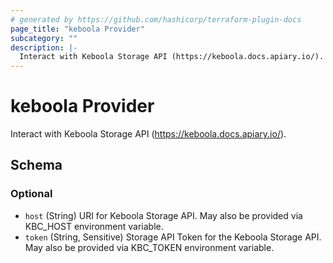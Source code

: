 ```yaml
---
# generated by https://github.com/hashicorp/terraform-plugin-docs
page_title: "keboola Provider"
subcategory: ""
description: |-
  Interact with Keboola Storage API (https://keboola.docs.apiary.io/).
---
```


# keboola Provider

Interact with Keboola Storage API (https://keboola.docs.apiary.io/).



<!-- schema generated by tfplugindocs -->
## Schema

### Optional

- `host` (String) URI for Keboola Storage API. May also be provided via KBC_HOST environment variable.
- `token` (String, Sensitive) Storage API Token for the Keboola Storage API. May also be provided via KBC_TOKEN environment variable.
